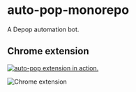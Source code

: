 # auto-pop-monorepo
A Depop automation bot.

## Chrome extension
[![auto-pop extension in action.](https://github.com/ruarim/auto-pop-monorepo/assets/48099261/c3cdebf9-78cc-478d-b19b-d262058aa477)](https://github.com/ruarim/auto-pop-monorepo/assets/48099261/76396309-2135-4143-9c75-fdc8052ea06c)

![Chrome extension](https://github.com/ruarim/auto-pop-monorepo/assets/48099261/c3cdebf9-78cc-478d-b19b-d262058aa477)
